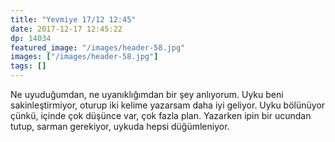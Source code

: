 ```yaml
---
title: "Yevmiye 17/12 12:45"
date: 2017-12-17 12:45:22
dp: 14034
featured_image: "/images/header-58.jpg"
images: ["/images/header-58.jpg"]
tags: []
---
```


Ne uyuduğumdan, ne uyanıklığımdan bir şey anlıyorum. Uyku beni sakinleştirmiyor,
oturup iki kelime yazarsam daha iyi geliyor. Uyku bölünüyor çünkü, içinde çok
düşünce var, çok fazla plan. Yazarken ipin bir ucundan tutup, sarman gerekiyor,
uykuda hepsi düğümleniyor.


